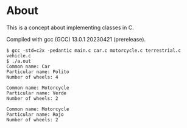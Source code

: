 # About

This is a concept about implementing classes in C.

Compiled with gcc (GCC) 13.0.1 20230421 (prerelease).

```
$ gcc -std=c2x -pedantic main.c car.c motorcycle.c terrestrial.c vehicle.c
$ ./a.out
Common name: Car
Particular name: Polito
Number of wheels: 4

Common name: Motorcycle
Particular name: Verde
Number of wheels: 2

Common name: Motorcycle
Particular name: Rojo
Number of wheels: 2

```
